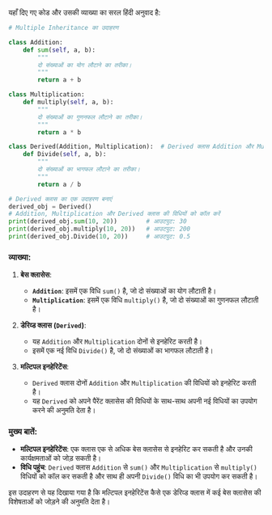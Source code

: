 यहाँ दिए गए कोड और उसकी व्याख्या का सरल हिंदी अनुवाद है:

```python
# Multiple Inheritance का उदाहरण

class Addition:
    def sum(self, a, b):
        """
        दो संख्याओं का योग लौटाने का तरीका।
        """
        return a + b

class Multiplication:
    def multiply(self, a, b):
        """
        दो संख्याओं का गुणनफल लौटाने का तरीका।
        """
        return a * b

class Derived(Addition, Multiplication):  # Derived क्लास Addition और Multiplication दोनों से इनहेरिट करती है
    def Divide(self, a, b):
        """
        दो संख्याओं का भागफल लौटाने का तरीका।
        """
        return a / b

# Derived क्लास का एक उदाहरण बनाएं
derived_obj = Derived()
# Addition, Multiplication और Derived क्लास की विधियों को कॉल करें
print(derived_obj.sum(10, 20))        # आउटपुट: 30
print(derived_obj.multiply(10, 20))   # आउटपुट: 200
print(derived_obj.Divide(10, 20))     # आउटपुट: 0.5
```

### व्याख्या:

1. **बेस क्लासेस**:
   - **`Addition`**: इसमें एक विधि `sum()` है, जो दो संख्याओं का योग लौटाती है।
   - **`Multiplication`**: इसमें एक विधि `multiply()` है, जो दो संख्याओं का गुणनफल लौटाती है।

2. **डेरिव्ड क्लास (`Derived`)**:
   - यह `Addition` और `Multiplication` दोनों से इनहेरिट करती है।
   - इसमें एक नई विधि `Divide()` है, जो दो संख्याओं का भागफल लौटाती है।

3. **मल्टिपल इनहेरिटेंस**:
   - `Derived` क्लास दोनों `Addition` और `Multiplication` की विधियों को इनहेरिट करती है।
   - यह `Derived` को अपने पैरेंट क्लासेस की विधियों के साथ-साथ अपनी नई विधियों का उपयोग करने की अनुमति देता है।

### मुख्य बातें:
- **मल्टिपल इनहेरिटेंस**: एक क्लास एक से अधिक बेस क्लासेस से इनहेरिट कर सकती है और उनकी कार्यक्षमताओं को जोड़ सकती है।
- **विधि पहुंच**: `Derived` क्लास `Addition` से `sum()` और `Multiplication` से `multiply()` विधियों को कॉल कर सकती है और साथ ही अपनी `Divide()` विधि का भी उपयोग कर सकती है।

इस उदाहरण से यह दिखाया गया है कि मल्टिपल इनहेरिटेंस कैसे एक डेरिव्ड क्लास में कई बेस क्लासेस की विशेषताओं को जोड़ने की अनुमति देता है।
